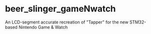 # beer_slinger_gameNwatch
An LCD-segment accurate recreation of "Tapper" for the new STM32-based Nintendo Game &amp; Watch
